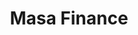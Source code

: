 ---
layout: default
######## CARD FRONT VARIABLE
img: masa.png
# kind blockchain : tendermint, polkadot, ethereum, near, move.
kind_blockchain: other
title: Masa Finance 
modal: masa-testnet
# status
# - finished
# - ongoing
# - cancel
# - preparations / other
status: finished
reason:

######## DETAILS USED MODAL
website: "https://masa.finance"
event_name: "Masa Testnet Phase II"
event_link:  "https://masafinance.medium.com/masa-testnet-2-0-update-phase-2-complete-phase-3-start-6d241ee1d9d7"
node_id: "<code></code>"

######### TECHNOLOGY
os: Ubuntu 22.04
monitoring: Grafana, Prometheus, Telegraf
monitoring_pdf:
security: "Audit (Lynis and Greenbonde), Hardening CIS"
network: "Wireguard (Communication between Machine)"

######## INFRASTRUCTURE
# if kind_blockchain is tendermint,please assign  tendermint_ of value
tendermint_rpc: 
tendermint_api: 
tendermint_grpc: 
tendermint_grpc_web:
---